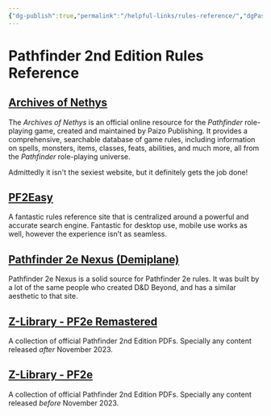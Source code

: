 ```yaml
---
{"dg-publish":true,"permalink":"/helpful-links/rules-reference/","dgPassFrontmatter":true}
---
```


# Pathfinder 2nd Edition Rules Reference
## [Archives of Nethys](https://2e.aonprd.com/)
The _Archives of Nethys_ is an official online resource for the _Pathfinder_ role-playing game, created and maintained by Paizo Publishing. It provides a comprehensive, searchable database of game rules, including information on spells, monsters, items, classes, feats, abilities, and much more, all from the _Pathfinder_ role-playing universe.

Admittedly it isn't the sexiest website, but it definitely gets the job done! 

## [PF2Easy](https://pf2easy.com/)
A fantastic rules reference site that is centralized around a powerful and accurate search engine. Fantastic for desktop use, mobile use works as well, however the experience isn't as seamless. 

## [Pathfinder 2e Nexus (Demiplane)](https://app.demiplane.com/nexus/pathfinder2e/rules?srsltid=AfmBOoqameBtIU7-v0DfUu9Lq6b4Kc0dhReXoowZNe6MAjeLLXA0miI9)
Pathfinder 2e Nexus is a solid source for Pathfinder 2e rules. It was built by a lot of the same people who created D&D Beyond, and has a similar aesthetic to that site. 

## [Z-Library - PF2e Remastered](https://z-library.sk/booklist/2164566/3760aa/pathfinder-2e-remastered.html)
A collection of official Pathfinder 2nd Edition PDFs. Specially any content released *after* November 2023.

## [Z-Library - PF2e](https://z-library.sk/booklist/2183121/812e39/pathfinder-2e-original.html)
A collection of official Pathfinder 2nd Edition PDFs. Specially any content released *before* November 2023.
